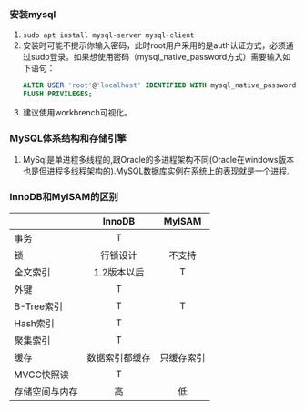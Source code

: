 ### 安装mysql
1. `sudo apt install mysql-server mysql-client`
2. 安装时可能不提示你输入密码，此时root用户采用的是auth认证方式，必须通过sudo登录。如果想使用密码（mysql_native_password方式）需要输入如下语句：
    ```sql
    ALTER USER 'root'@'localhost' IDENTIFIED WITH mysql_native_password BY '密码';
    FLUSH PRIVILEGES;
    ```
3. 建议使用workbrench可视化。

### MySQL体系结构和存储引擎
1. MySql是单进程多线程的,跟Oracle的多进程架构不同(Oracle在windows版本也是但进程多线程架构的).MySQL数据库实例在系统上的表现就是一个进程.

### InnoDB和MyISAM的区别
|                |     InnoDB     |   MyISAM   |
| :------------- | :------------: | :--------: |
| 事务           |       T        |            |
| 锁             |    行锁设计    |   不支持   |
| 全文索引       |  1.2版本以后   |     T      |
| 外键           |       T        |            |
| B-Tree索引     |       T        |     T      |
| Hash索引       |       T        |            |
| 聚集索引       |       T        |            |
| 缓存           | 数据索引都缓存 | 只缓存索引 |
| MVCC快照读     |       T        |            |
| 存储空间与内存 |       高       |     低     |